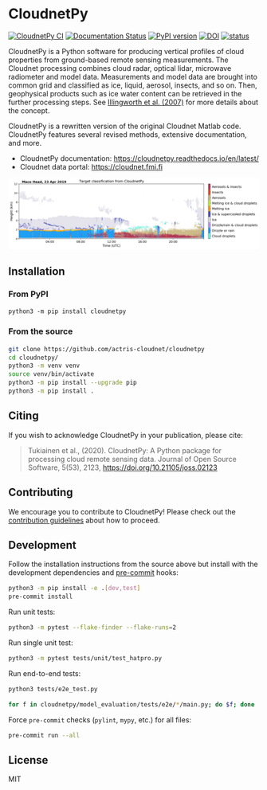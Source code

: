 # CloudnetPy

[![CloudnetPy CI](https://github.com/actris-cloudnet/cloudnetpy/actions/workflows/test.yml/badge.svg)](https://github.com/actris-cloudnet/cloudnetpy/actions/workflows/test.yml)
[![Documentation Status](https://readthedocs.org/projects/cloudnetpy/badge/?version=latest)](https://cloudnetpy.readthedocs.io/en/latest/?badge=latest)
[![PyPI version](https://badge.fury.io/py/cloudnetpy.svg)](https://badge.fury.io/py/cloudnetpy)
[![DOI](https://zenodo.org/badge/233602651.svg)](https://zenodo.org/badge/latestdoi/233602651)
[![status](https://joss.theoj.org/papers/959971f196f617dddc0e7d8333ff22b7/status.svg)](https://joss.theoj.org/papers/959971f196f617dddc0e7d8333ff22b7)

CloudnetPy is a Python software for producing vertical profiles of cloud properties from ground-based
remote sensing measurements. The Cloudnet processing combines cloud radar, optical lidar, microwave
radiometer and model data. Measurements and model data are brought into common grid and
classified as ice, liquid, aerosol, insects, and so on.
Then, geophysical products such as ice water content can be
retrieved in the further processing steps. See [Illingworth et al. (2007)](https://doi.org/10.1175/BAMS-88-6-883) for more details about the concept.

CloudnetPy is a rewritten version of the original Cloudnet Matlab code. CloudnetPy features several revised methods, extensive documentation, and more.

- CloudnetPy documentation: https://cloudnetpy.readthedocs.io/en/latest/
- Cloudnet data portal: https://cloudnet.fmi.fi

![CloudnetPy example output](https://raw.githubusercontent.com/actris-cloudnet/cloudnetpy/main/docs/source/_static/20190423_mace-head_classification.png)

## Installation

### From PyPI

```
python3 -m pip install cloudnetpy
```

### From the source

```sh
git clone https://github.com/actris-cloudnet/cloudnetpy
cd cloudnetpy/
python3 -m venv venv
source venv/bin/activate
python3 -m pip install --upgrade pip
python3 -m pip install .
```

## Citing

If you wish to acknowledge CloudnetPy in your publication, please cite:

> Tukiainen et al., (2020). CloudnetPy: A Python package for processing cloud remote sensing data. Journal of Open Source Software, 5(53), 2123, https://doi.org/10.21105/joss.02123

## Contributing

We encourage you to contribute to CloudnetPy! Please check out the [contribution guidelines](CONTRIBUTING.md) about how to proceed.

## Development

Follow the installation instructions from the source above but install with the development dependencies and [pre-commit](https://pre-commit.com/) hooks:

```sh
python3 -m pip install -e .[dev,test]
pre-commit install
```

Run unit tests:

```sh
python3 -m pytest --flake-finder --flake-runs=2
```

Run single unit test:

```sh
python3 -m pytest tests/unit/test_hatpro.py
```

Run end-to-end tests:

```sh
python3 tests/e2e_test.py
```

```sh
for f in cloudnetpy/model_evaluation/tests/e2e/*/main.py; do $f; done
```

Force `pre-commit` checks (`pylint`, `mypy`, etc.) for all files:

```sh
pre-commit run --all
```

## License

MIT
